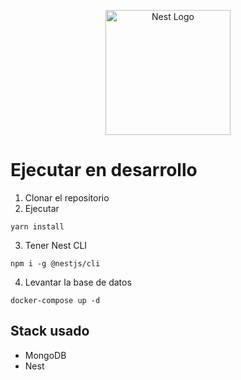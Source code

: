 <p align="center">
  <a href="https://kuribank.com/" target="blank"><img src="https://kuribank.com/wp-content/uploads/2021/09/kuribank-vector-logo-05.svg" width="200" alt="Nest Logo" /></a>
</p>

# Ejecutar en desarrollo

1. Clonar el repositorio
2. Ejecutar
```
yarn install
```
3. Tener Nest CLI
```
npm i -g @nestjs/cli
```
4. Levantar la base de datos
```
docker-compose up -d
```

## Stack usado
* MongoDB
* Nest

